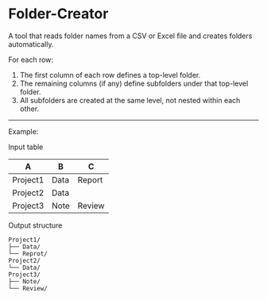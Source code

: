 # Folder-Creator
A tool that reads folder names from a CSV or Excel file and creates folders automatically.

For each row:
1. The first column of each row defines a top-level folder.
2. The remaining columns (if any) define subfolders under that top-level folder.
3. All subfolders are created at the same level, not nested within each other.

---------------------------------------

Example:

Input table

| A        | B           | C      |
| -------- | ----------- | ------ |
| Project1 | Data        | Report |
| Project2 | Data        |        |
| Project3 | Note        | Review |

Output structure
```
Project1/
├── Data/
└── Reprot/
Project2/
└── Data/
Project3/
├── Note/
└── Review/
```